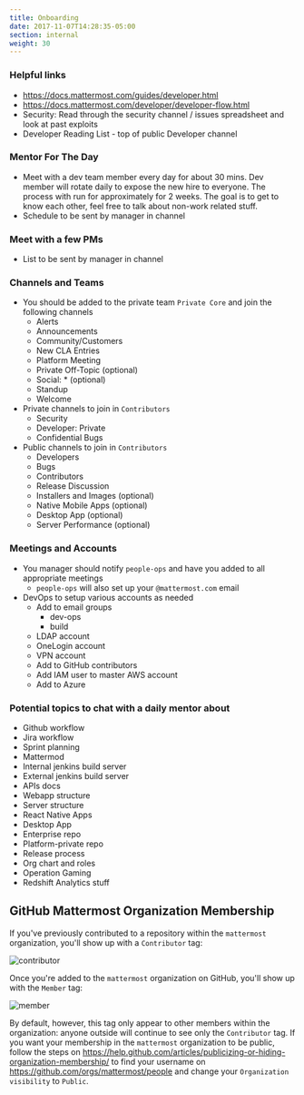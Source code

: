```yaml
---
title: Onboarding
date: 2017-11-07T14:28:35-05:00
section: internal
weight: 30
---
```


### Helpful links
- https://docs.mattermost.com/guides/developer.html
- https://docs.mattermost.com/developer/developer-flow.html
- Security: Read through the security channel / issues spreadsheet and look at past exploits
- Developer Reading List - top of public Developer channel

### Mentor For The Day
- Meet with a dev team member every day for about 30 mins.  Dev member will rotate daily to expose the new hire to everyone.  The process with run for approximately for 2 weeks. The goal is to get to know each other, feel free to talk about non-work related stuff.
- Schedule to be sent by manager in channel

### Meet with a few PMs
  - List to be sent by manager in channel

### Channels and Teams
- You should be added to the private team `Private Core` and join the following channels
    - Alerts
    - Announcements
    - Community/Customers
    - New CLA Entries
    - Platform Meeting
    - Private Off-Topic (optional)
    - Social: * (optional)
    - Standup
    - Welcome
- Private channels to join in `Contributors`
    - Security
    - Developer: Private
    - Confidential Bugs
- Public channels to join in `Contributors`
    - Developers
    - Bugs
    - Contributors
    - Release Discussion
    - Installers and Images (optional)
    - Native Mobile Apps (optional)
    - Desktop App (optional)
    - Server Performance (optional)

### Meetings and Accounts
- You manager should notify `people-ops` and have you added to all appropriate meetings
    - `people-ops` will also set up your `@mattermost.com` email 
- DevOps to setup various accounts as needed
    - Add to email groups
        - dev-ops
        - build
    - LDAP account
    - OneLogin account
    - VPN account
    - Add to GitHub contributors
    - Add IAM user to master AWS account
    - Add to Azure

### Potential topics to chat with a daily mentor about
- Github workflow
- Jira workflow
- Sprint planning
- Mattermod
- Internal jenkins build server
- External jenkins build server
- APIs docs
- Webapp structure
- Server structure
- React Native Apps
- Desktop App
- Enterprise repo
- Platform-private repo
- Release process
- Org chart and roles
- Operation Gaming
- Redshift Analytics stuff

## GitHub Mattermost Organization Membership

If you've previously contributed to a repository within the `mattermost` organization, you'll show up with a `Contributor` tag:

![contributor](/internal/contributor.png)

Once you're added to the `mattermost` organization on GitHub, you'll show up with the `Member` tag:

![member](/internal/member.png)

By default, however, this tag only appear to other members within the organization: anyone outside will continue to see only the `Contributor` tag. If you want your membership in the `mattermost` organization to be public, follow the steps on https://help.github.com/articles/publicizing-or-hiding-organization-membership/ to find your username on https://github.com/orgs/mattermost/people and change your `Organization visibility` to `Public`.
